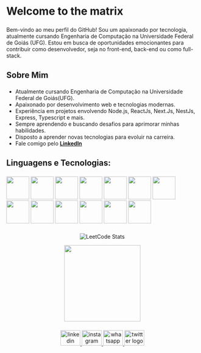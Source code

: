 <h1 align="left">Welcome to the matrix</h1>

###

<p align="left">Bem-vindo ao meu perfil do GitHub! Sou um apaixonado por tecnologia, atualmente cursando Engenharia de Computação na Universidade Federal de Goiás (UFG). Estou em busca de oportunidades emocionantes para contribuir como desenvolvedor, seja no front-end, back-end ou como full-stack.</p>

###

<h2 align="left">Sobre Mim</h2>

###

<p align="left">
  
  - Atualmente cursando Engenharia de Computação na Universidade Federal de Goiás(UFG).
  - Apaixonado por desenvolvimento web e tecnologias modernas.
  - Experiência em projetos envolvendo Node.js, ReactJs, Next.Js, NestJs, Express, Typescript e mais.
  - Sempre aprendendo e buscando desafios para aprimorar minhas habilidades.
  - Disposto a aprender novas tecnologias para evoluir na carreira.
  - Fale comigo pelo <a href="https://www.linkedin.com/in/matheusz-nied/"><strong>LinkedIn</strong></a>
</p>

###

<h2 align="left">Linguagens e Tecnologias:</h2>

###

<div align="left">
<img src="https://cdn.jsdelivr.net/gh/devicons/devicon/icons/javascript/javascript-original.svg" height="60"/>
<img src="https://cdn.jsdelivr.net/gh/devicons/devicon/icons/typescript/typescript-original.svg" height="60" />
<img src="https://cdn.jsdelivr.net/gh/devicons/devicon/icons/react/react-original.svg" height="60"/>
<img src="https://d2nir1j4sou8ez.cloudfront.net/wp-content/uploads/2021/12/nextjs-boilerplate-logo.png" height="60"/>
<img src="https://cdn-icons-png.flaticon.com/512/919/919825.png" height="60"/>
<img src="https://cdn.jsdelivr.net/gh/devicons/devicon/icons/nestjs/nestjs-plain.svg" height="60"  />
<img src="https://adware-technologies.s3.amazonaws.com/uploads/technology/thumbnail/20/express-js.png" height="60"/>
<img src="https://cdn.jsdelivr.net/gh/devicons/devicon/icons/postgresql/postgresql-original-wordmark.svg" height="60"/>
<img src="https://cdn.jsdelivr.net/gh/devicons/devicon/icons/mongodb/mongodb-original-wordmark.svg" height="60"/>
<img src="https://cdn.jsdelivr.net/gh/devicons/devicon/icons/html5/html5-original-wordmark.svg" height="60" />
<img src="https://cdn.jsdelivr.net/gh/devicons/devicon/icons/css3/css3-original-wordmark.svg" height="60" />
<img src="https://cdn.jsdelivr.net/gh/devicons/devicon/icons/tailwindcss/tailwindcss-original-wordmark.svg" height="60" />
  <img src="https://cdn.jsdelivr.net/gh/devicons/devicon/icons/go/go-original-wordmark.svg" height="60" />

</div>

###
 <div align="center">

  ![LeetCode Stats](https://leetcode.card.workers.dev/matheusz-nied?theme=auto&font=baloo&extension=null)

  </div>
<div align="center">
  <img height="200" src="https://images.gr-assets.com/hostedimages/1380222758ra/460800.gif"  />
</div>

###

<div align="center">
  <a href="https://www.linkedin.com/in/matheus-fernandes-da-silva-5810201b6/" target="_blank">
    <img src="https://raw.githubusercontent.com/maurodesouza/profile-readme-generator/master/src/assets/icons/social/linkedin/default.svg" width="52" height="40" alt="linkedin logo"  />
  </a>
  <a href="https://www.instagram.com/matheusz.nied/" target="_blank">
    <img src="https://raw.githubusercontent.com/maurodesouza/profile-readme-generator/master/src/assets/icons/social/instagram/default.svg" width="52" height="40" alt="instagram logo"  />
  </a>
  <a href="https://api.whatsapp.com/send?phone=62994395965" target="_blank">
    <img src="https://raw.githubusercontent.com/maurodesouza/profile-readme-generator/master/src/assets/icons/social/whatsapp/default.svg" width="52" height="40" alt="whatsapp logo"  />
  </a>
  <a href="https://twitter.com/matheusz_nied" target="_blank">
    <img src="https://raw.githubusercontent.com/maurodesouza/profile-readme-generator/master/src/assets/icons/social/twitter/default.svg" width="52" height="40" alt="twitter logo"  />
  </a>
</div>

###
